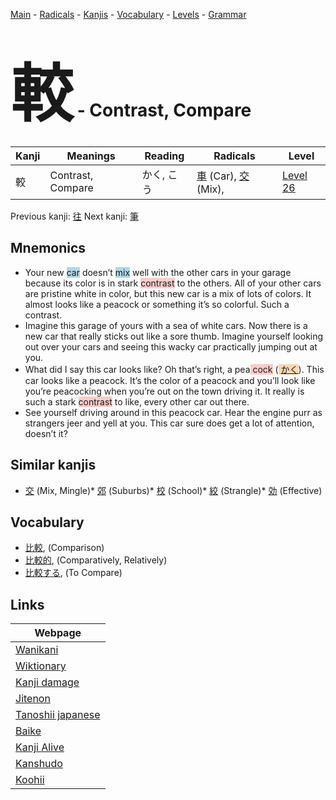 <style> bigfont {font-size: 100px}</style>
[Main](../README.md) -
[Radicals](../radicals.md) -
[Kanjis](../kanjis.md) -
[Vocabulary](../vocabulary.md) -
[Levels](../levels.md) -
[Grammar](../grammar.md)
# <bigfont> 較</bigfont> - Contrast, Compare 

| Kanji | Meanings | Reading | Radicals | Level |
| --- | --- | --- | --- | --- |
| 較 | Contrast, Compare | かく, こう | [車](../radicals/車.md) (Car), [交](../radicals/交.md) (Mix),  | [Level 26](../levels/wk_level26.md) |

Previous kanji: [往](往.md) Next kanji: [筆](筆.md) 

## Mnemonics
 * Your new <span style="background-color:#ADD8E6"> car</span> doesn’t <span style="background-color:#ADD8E6"> mix</span> well with the other cars in your garage because its color is in stark <span style="background-color:#ffcccb"> contrast</span> to the others. All of your other cars are pristine white in color, but this new car is a mix of lots of colors. It almost looks like a peacock or something it’s so colorful. Such a contrast.
* Imagine this garage of yours with a sea of white cars. Now there is a new car that really sticks out like a sore thumb. Imagine yourself looking out over your cars and seeing this wacky car practically jumping out at you.
* What did I say this car looks like? Oh that’s right, a pea<span style="background-color:#ffcccb"> cock</span> (<span style="background-color:#fed8b1"> [かく](https://jisho.org/search/かく)</span>). This car looks like a peacock. It’s the color of a peacock and you’ll look like you’re peacocking when you’re out on the town driving it. It really is such a stark <span style="background-color:#ffcccb"> contrast</span> to like, every other car out there.
* See yourself driving around in this peacock car. Hear the engine purr as strangers jeer and yell at you. This car sure does get a lot of attention, doesn’t it?


## Similar kanjis
 * [交](交.md) (Mix, Mingle)* [郊](郊.md) (Suburbs)* [校](校.md) (School)* [絞](絞.md) (Strangle)* [効](効.md) (Effective)


## Vocabulary
 * [比較](../vocabulary/較.md), (Comparison)
* [比較的](../vocabulary/較.md), (Comparatively, Relatively)
* [比較する](../vocabulary/較.md), (To Compare)



## Links 

| Webpage |
| --- |
| [Wanikani          ](https://www.wanikani.com/kanji/較) |
| [Wiktionary        ](https://en.wiktionary.org/wiki/較) |
| [Kanji damage      ](http://www.kanjidamage.com/kanji/search?utf8=✓&q=較) |
| [Jitenon           ](https://jitenon.com/kanji/較) |
| [Tanoshii japanese ](https://www.tanoshiijapanese.com/dictionary/kanji.cfm?k=較) |
| [Baike             ](https://baike.baidu.com/item/較) |
| [Kanji Alive       ](https://app.kanjialive.com/較) |
| [Kanshudo          ](https://www.kanshudo.com/searchmn?q=較) |
| [Koohii            ](https://kanji.koohii.com/study/kanji/較) |
